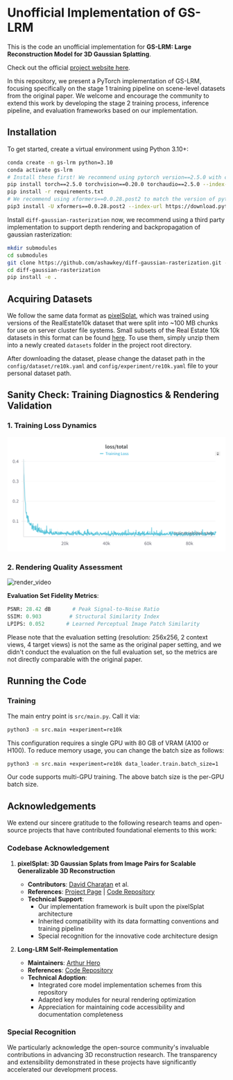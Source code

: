 # Unofficial Implementation of GS-LRM

This is the code an unofficial implementation for **GS-LRM: Large Reconstruction Model for 3D Gaussian Splatting**.

Check out the official [project website here](https://sai-bi.github.io/project/gs-lrm/).

In this repository, we present a PyTorch implementation of GS-LRM, focusing specifically on the stage 1 training pipeline on scene-level datasets from the original paper. We welcome and encourage the community to extend this work by developing the stage 2 training process, inference pipeline, and evaluation frameworks based on our implementation.

## Installation

To get started, create a virtual environment using Python 3.10+:

```bash
conda create -n gs-lrm python=3.10
conda activate gs-lrm
# Install these first! We recommend using pytorch version==2.5.0 with cuda 12.4 by default.
pip install torch==2.5.0 torchvision==0.20.0 torchaudio==2.5.0 --index-url https://download.pytorch.org/whl/cu124
pip install -r requirements.txt
# We recommend using xformers==0.0.28.post2 to match the version of pytorch.
pip3 install -U xformers==0.0.28.post2 --index-url https://download.pytorch.org/whl/cu124
```

Install `diff-gaussian-rasterization` now, we recommend using a third party implementation to support depth rendering and backpropagation of gaussian rasterization:

```bash
mkdir submodules
cd submodules
git clone https://github.com/ashawkey/diff-gaussian-rasterization.git --recursive
cd diff-gaussian-rasterization
pip install -e .
```

## Acquiring Datasets

We follow the same data format as [pixelSplat](https://davidcharatan.com/pixelsplat/), which was trained using versions of the RealEstate10k dataset that were split into ~100 MB chunks for use on server cluster file systems. Small subsets of the Real Estate 10k datasets in this format can be found [here](https://drive.google.com/drive/folders/1joiezNCyQK2BvWMnfwHJpm2V77c7iYGe?usp=sharing). To use them, simply unzip them into a newly created `datasets` folder in the project root directory.

After downloading the dataset, please change the dataset path in the `config/dataset/re10k.yaml` and `config/experiment/re10k.yaml` file to your personal dataset path.

## Sanity Check: Training Diagnostics & Rendering Validation

### 1. Training Loss Dynamics
![Training Loss Dynamics](assets/loss_curve.png)


### 2. Rendering Quality Assessment

![render_video](assets/render_video.gif)

**Evaluation Set Fidelity Metrics**:
```python
PSNR: 28.42 dB       # Peak Signal-to-Noise Ratio
SSIM: 0.903         # Structural Similarity Index
LPIPS: 0.052       # Learned Perceptual Image Patch Similarity
```

Please note that the evaluation setting (resolution: 256x256, 2 context views, 4 target views) is not the same as the original paper setting, and we didn't conduct the evaluation on the full evaluation set, so the metrics are not directly comparable with the original paper.

## Running the Code

### Training

The main entry point is `src/main.py`. Call it via:

```bash
python3 -m src.main +experiment=re10k
```

This configuration requires a single GPU with 80 GB of VRAM (A100 or H100). To reduce memory usage, you can change the batch size as follows:

```bash
python3 -m src.main +experiment=re10k data_loader.train.batch_size=1
```

Our code supports multi-GPU training. The above batch size is the per-GPU batch size.


## Acknowledgements

We extend our sincere gratitude to the following research teams and open-source projects that have contributed foundational elements to this work:

### Codebase Acknowledgement
1. ​**pixelSplat: 3D Gaussian Splats from Image Pairs for Scalable Generalizable 3D Reconstruction**  
   - ​**Contributors**: [David Charatan](https://davidcharatan.com/#/) et al.  
   - ​**References**: [Project Page](https://davidcharatan.com/pixelsplat/) | [Code Repository](https://github.com/dcharatan/pixelsplat)  
   - ​**Technical Support**:  
     - Our implementation framework is built upon the pixelSplat architecture  
     - Inherited compatibility with its data formatting conventions and training pipeline  
     - Special recognition for the innovative code architecture design

2. ​**Long-LRM Self-Reimplementation**  
   - ​**Maintainers**: [Arthur Hero](https://github.com/arthurhero)  
   - ​**References**: [Code Repository](https://github.com/arthurhero/Long-LRM)  
   - ​**Technical Adoption**:  
     - Integrated core model implementation schemes from this repository  
     - Adapted key modules for neural rendering optimization  
     - Appreciation for maintaining code accessibility and documentation completeness

### Special Recognition
We particularly acknowledge the open-source community's invaluable contributions in advancing 3D reconstruction research. The transparency and extensibility demonstrated in these projects have significantly accelerated our development process.


